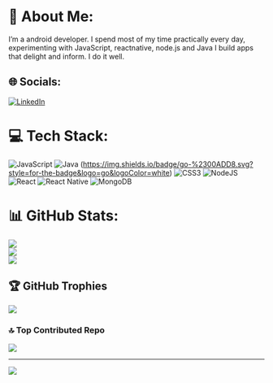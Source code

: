 # 💫 About Me:
I’m a android developer. I spend most of my time practically every day, experimenting with JavaScript, reactnative, node.js and Java I build apps that delight and inform. I do it well.


## 🌐 Socials:
[![LinkedIn](https://img.shields.io/badge/LinkedIn-%230077B5.svg?logo=linkedin&logoColor=white)](https://linkedin.com/in/https://www.linkedin.com/in/elijah-kinyamal-9514a523a/) 

# 💻 Tech Stack:
![JavaScript](https://img.shields.io/badge/javascript-%23323330.svg?style=for-the-badge&logo=javascript&logoColor=%23F7DF1E) ![Java](https://img.shields.io/badge/java-%23ED8B00.svg?style=for-the-badge&logo=java&logoColor=white) (https://img.shields.io/badge/go-%2300ADD8.svg?style=for-the-badge&logo=go&logoColor=white) ![CSS3](https://img.shields.io/badge/css3-%231572B6.svg?style=for-the-badge&logo=css3&logoColor=white)  ![NodeJS](https://img.shields.io/badge/node.js-6DA55F?style=for-the-badge&logo=node.js&logoColor=white) ![React](https://img.shields.io/badge/react-%2320232a.svg?style=for-the-badge&logo=react&logoColor=%2361DAFB) ![React Native](https://img.shields.io/badge/react_native-%2320232a.svg?style=for-the-badge&logo=react&logoColor=%2361DAFB)  ![MongoDB](https://img.shields.io/badge/MongoDB-%234ea94b.svg?style=for-the-badge&logo=mongodb&logoColor=white)
# 📊 GitHub Stats:
![](https://github-readme-stats.vercel.app/api?username=elijahkinyamal&theme=dark&hide_border=false&include_all_commits=true&count_private=true)<br/>
![](https://github-readme-streak-stats.herokuapp.com/?user=elijahkinyamal&theme=dark&hide_border=false)<br/>
![](https://github-readme-stats.vercel.app/api/top-langs/?username=elijahkinyamal&theme=dark&hide_border=false&include_all_commits=true&count_private=true&layout=compact)

## 🏆 GitHub Trophies
![](https://github-profile-trophy.vercel.app/?username=elijahkinyamal&theme=radical&no-frame=true&no-bg=false&margin-w=4)

### 🔝 Top Contributed Repo
![](https://github-contributor-stats.vercel.app/api?username=elijahkinyamal&limit=5&theme=dark&combine_all_yearly_contributions=true)

---
[![](https://visitcount.itsvg.in/api?id=elijahkinyamal&icon=0&color=0)](https://visitcount.itsvg.in)

<!-- Proudly created with GPRM ( https://gprm.itsvg.in ) -->
